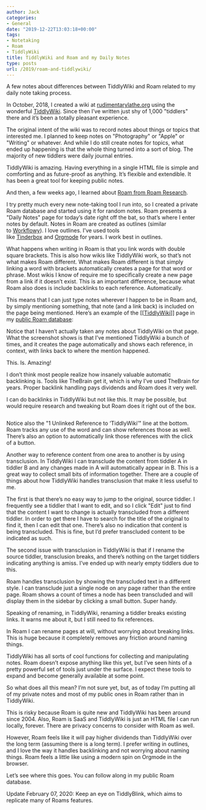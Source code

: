 ```yaml
---
author: Jack
categories:
- General
date: "2019-12-22T13:03:18+00:00"
tags:
- Notetaking
- Roam
- TiddlyWiki
title: TiddlyWiki and Roam and my Daily Notes
type: posts
url: /2019/roam-and-tiddlywiki/
---
```

<div class="wp-block-jetpack-markdown">
  <p>
    A few notes about differences between TiddlyWiki and Roam related to my daily note taking process.
  </p>
  
  <p>
    In October, 2018, I created a wiki at <a href="https://rudimentarylathe.org/">rudimentarylathe.org</a> using the wonderful <a href="https://tiddlywiki.com/">TiddlyWiki</a>. Since then I&#8217;ve written just shy of 1,000 "tiddlers" there and it&#8217;s been a totally pleasant experience.
  </p>
  
  <p>
    The original intent of the wiki was to record notes about things or topics that interested me. I planned to keep notes on "Photography" or "Apple" or "Writing" or whatever. And while I do still create notes for topics, what ended up happening is that the whole thing turned into a sort of blog. The majority of new tiddlers were daily journal entries.
  </p>
  
  <p>
    TiddlyWiki is amazing. Having everything in a single HTML file is simple and comforting and as future-proof as anything. It&#8217;s flexible and extendible. It has been a great tool for keeping public notes.
  </p>
  
  <p>
    And then, a few weeks ago, I learned about <a href="https://roamresearch.com/">Roam from Roam Research</a>.
  </p>
  
  <p>
    I try pretty much every new note-taking tool I run into, so I created a private Roam database and started using it for random notes. Roam presents a "Daily Notes" page for today&#8217;s date right off the bat, so that&#8217;s where I enter notes by default. Notes in Roam are created as outlines (similar to <a href="https://workflowy.com/">Workflowy</a>). I love outlines. I&#8217;ve used tools like <a href="https://eastgate.com/Tinderbox/">Tinderbox</a> and <a href="https://orgmode.org/">Orgmode</a> for years. I work best in outlines.
  </p>
  
  <p>
    What happens when writing in Roam is that you link words with double square brackets. This is also how wikis like TiddlyWiki work, so that&#8217;s not what makes Roam different. What makes Roam different is that simply linking a word with brackets automatically creates a page for that word or phrase. Most wikis I know of require me to specifically create a new page from a link if it doesn&#8217;t exist. This is an important difference, because what Roam also does is include backlinks to each reference. Automatically.
  </p>
  
  <p>
    This means that I can just type notes wherever I happen to be in Roam and, by simply mentioning something, that note (and a link back) is included on the page being mentioned. Here&#8217;s an example of the [[<a href="https://roamresearch.com/#/app/jackbaty/page/Tn_PHaMMj">TiddlyWiki</a>]] page in my <a href="https://roamresearch.com/#/app/jackbaty">public Roam database</a>:
  </p>
  
  <p>
    Notice that I haven&#8217;t actually taken any notes about TiddlyWiki on that page. What the screenshot shows is that I&#8217;ve mentioned TiddlyWiki a bunch of times, and it creates the page automatically and shows each reference, in context, with links back to where the mention happened.
  </p>
  
  <p>
    This. Is. Amazing!
  </p>
  
  <p>
    I don&#8217;t think most people realize how insanely valuable automatic backlinking is. Tools like TheBrain get it, which is why I&#8217;ve used TheBrain for years. Proper backlink handling pays dividends and Roam does it very well.
  </p>
  
  <p>
    I can do backlinks in TiddlyWiki but not like this. It may be possible, but would require research and tweaking but Roam does it right out of the box.
  </p>
  
  <p>
    <img src="/_img/2019/191222_roam-screen-1.png" alt="" />
  </p>
  
  <p>
    Notice also the "1 Unlinked Reference to &#8216;TiddlyWiki&#8217;" line at the bottom. Roam tracks any use of the word and can show references those as well. There&#8217;s also an option to automatically link those references with the click of a button.
  </p>
  
  <p>
    Another way to reference content from one area to another is by using transclusion. In TiddlyWiki I can transclude the content from tiddler A in tiddler B and any changes made in A will automatically appear in B. This is a great way to collect small bits of information together. There are a couple of things about how TiddlyWiki handles transclusion that make it less useful to me.
  </p>
  
  <p>
    The first is that there&#8217;s no easy way to jump to the original, source tiddler. I frequently see a tiddler that I want to edit, and so I click "Edit" just to find that the content I want to change is actually transcluded from a different tiddler. In order to get there I have to search for the title of the original to find it, then I can edit that one. There&#8217;s also no indication that content is being transcluded. This is fine, but I&#8217;d prefer transcluded content to be indicated as such.
  </p>
  
  <p>
    The second issue with transclusion in TiddlyWiki is that if I rename the source tiddler, transclusion breaks, and there&#8217;s nothing on the target tiddlers indicating anything is amiss. I&#8217;ve ended up with nearly empty tiddlers due to this.
  </p>
  
  <p>
    Roam handles transclusion by showing the transcluded text in a different style. I can transclude just a single node on any page rather than the entire page. Roam shows a count of times a node has been transcluded and will display them in the sidebar by clicking a small button. Super handy.
  </p>
  
  <p>
    Speaking of renaming, in TiddlyWiki, renaming a tiddler breaks existing links. It warns me about it, but I still need to fix references.
  </p>
  
  <p>
    In Roam I can rename pages at will, without worrying about breaking links. This is huge because it completely removes any friction around naming things.
  </p>
  
  <p>
    TiddlyWiki has all sorts of cool functions for collecting and manipulating notes. Roam doesn&#8217;t expose anything like this yet, but I&#8217;ve seen hints of a pretty powerful set of tools just under the surface. I expect these tools to expand and become generally available at some point.
  </p>
  
  <p>
    So what does all this mean? I&#8217;m not sure yet, but, as of today I&#8217;m putting all of my private notes and most of my public ones in Roam rather than in TiddlyWiki.
  </p>
  
  <p>
    This is risky because Roam is quite new and TiddlyWiki has been around since 2004. Also, Roam is SaaS and TiddlyWiki is just an HTML file I can run locally, forever. There are privacy concerns to consider with Roam as well.
  </p>
  
  <p>
    However, Roam feels like it will pay higher dividends than TiddlyWiki over the long term (assuming there is a long term). I prefer writing in outlines, and I love the way it handles backlinking and not worrying about naming things. Roam feels a little like using a modern spin on Orgmode in the browser.
  </p>
  
  <p>
    Let&#8217;s see where this goes. You can follow along in my public Roam database.
  </p>
  
  <p>
    Update February 07, 2020: Keep an eye on TiddlyBlink, which aims to replicate many of Roams features.
  </p>
</div>